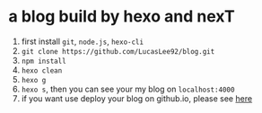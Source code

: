 # a blog build by hexo and nexT

1. first install `git`, `node.js`, `hexo-cli`
2. `git clone https://github.com/LucasLee92/blog.git`
3. `npm install`
4. `hexo clean`
5. `hexo g`
6. `hexo s`, then you can see your my blog on `localhost:4000`
7. if you want use deploy your blog on github.io, please see [here](https://hexo.io/docs/deployment.html)
